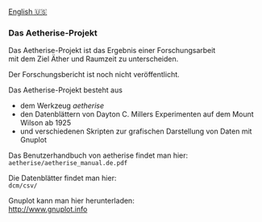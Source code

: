 [English 🇺🇸️](README.md)

### Das Aetherise-Projekt

Das Aetherise-Projekt ist das Ergebnis einer Forschungsarbeit  
mit dem Ziel Äther und Raumzeit zu unterscheiden.

Der Forschungsbericht ist noch nicht veröffentlicht.

Das Aetherise-Projekt besteht aus
- dem Werkzeug *aetherise*
- den Datenblättern von Dayton C. Millers Experimenten auf dem Mount Wilson ab 1925
- und verschiedenen Skripten zur grafischen Darstellung von Daten mit Gnuplot


Das Benutzerhandbuch von aetherise findet man hier:  
`aetherise/aetherise_manual.de.pdf`

Die Datenblätter findet man hier:  
`dcm/csv/`

Gnuplot kann man hier herunterladen:  
http://www.gnuplot.info






